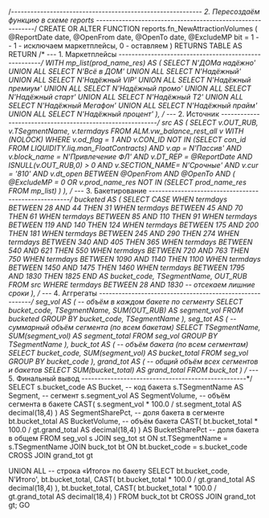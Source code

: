 /*-----------------------------------------------------------
  2. Пересоздаём функцию в схеме reports
-----------------------------------------------------------*/
CREATE OR ALTER FUNCTION reports.fn_NewAttractionVolumes
(
      @ReportDate  date,
      @OpenFrom    date,
      @OpenTo      date,
      @ExcludeMP   bit = 1      -- 1 - исключаем маркетплейсы, 0 - оставляем
)
RETURNS TABLE
AS
RETURN
/* --- 1. Маркетплейсы ------------------------------------------------------*/
WITH mp_list(prod_name_res) AS (
    SELECT N'ДОМа надёжно'  UNION ALL  SELECT N'Всё в ДОМ'     UNION ALL
    SELECT N'Надёжный'      UNION ALL  SELECT N'Надёжный VIP'  UNION ALL
    SELECT N'Надёжный премиум' UNION ALL SELECT N'Надёжный промо' UNION ALL
    SELECT N'Надёжный старт' UNION ALL SELECT N'Надёжный T2'   UNION ALL
    SELECT N'Надёжный Мегафон' UNION ALL SELECT N'Надёжный прайм' UNION ALL
    SELECT N'Надёжный процент'
),
/* --- 2. Источник ----------------------------------------------------------*/
src AS (
    SELECT  v.OUT_RUB,
            v.TSegmentName,
            v.termdays
    FROM    ALM.vw_balance_rest_all v WITH (NOLOCK)
    WHERE   v.od_flag = 1
      AND   v.CON_ID NOT IN (SELECT con_id FROM LIQUIDITY.liq.man_FloatContracts)
      AND   v.ap          = N'Пассив'
      AND   v.block_name  = N'Привлечение ФЛ'
      AND   v.DT_REP      = @ReportDate
      AND   ISNULL(v.OUT_RUB,0) > 0
      AND   v.SECTION_NAME= N'Срочные'
      AND   v.cur         = '810'
      AND   v.dt_open BETWEEN @OpenFrom AND @OpenTo
      AND  ( @ExcludeMP = 0
             OR v.prod_name_res NOT IN (SELECT prod_name_res FROM mp_list) )
),
/* --- 3. Бакетирование -----------------------------------------------------*/
bucketed AS (
    SELECT  CASE
              WHEN termdays BETWEEN  28 AND  44  THEN  31
              WHEN termdays BETWEEN  45 AND  70  THEN  61
              WHEN termdays BETWEEN  85 AND 110  THEN  91
              WHEN termdays BETWEEN 119 AND 140  THEN 124
              WHEN termdays BETWEEN 175 AND 200  THEN 181
              WHEN termdays BETWEEN 245 AND 290  THEN 274
              WHEN termdays BETWEEN 340 AND 405  THEN 365
              WHEN termdays BETWEEN 540 AND 621  THEN 550
              WHEN termdays BETWEEN 720 AND 763  THEN 750
              WHEN termdays BETWEEN 1090 AND 1140 THEN 1100
              WHEN termdays BETWEEN 1450 AND 1475 THEN 1460
              WHEN termdays BETWEEN 1795 AND 1830 THEN 1825
            END AS bucket_code,
            TSegmentName,
            OUT_RUB
    FROM    src
    WHERE   termdays BETWEEN 28 AND 1830          -- отсекаем лишние сроки
),
/* --- 4. Аггрегаты ---------------------------------------------------------*/
seg_vol AS (      -- объём в каждом бакете по сегменту
    SELECT  bucket_code,
            TSegmentName,
            SUM(OUT_RUB) AS segment_vol
    FROM    bucketed
    GROUP BY bucket_code, TSegmentName
),
seg_tot AS (      -- суммарный объём сегмента (по всем бакетам)
    SELECT  TSegmentName,
            SUM(segment_vol) AS segment_total
    FROM    seg_vol
    GROUP BY TSegmentName
),
buck_tot AS (     -- объём бакета (по всем сегментам)
    SELECT  bucket_code,
            SUM(segment_vol) AS bucket_total
    FROM    seg_vol
    GROUP BY bucket_code
),
grand_tot AS (    -- общий объём всех сегментов и бакетов
    SELECT SUM(bucket_total) AS grand_total FROM buck_tot
)
/* --- 5. Финальный вывод ---------------------------------------------------*/
SELECT
      s.bucket_code                                  AS Bucket,          -- код бакета
      s.TSegmentName                                 AS Segment,         -- сегмент
      s.segment_vol                                  AS SegmentVolume,   -- объём сегмента в бакете
      CAST( s.segment_vol * 100.0 / st.segment_total AS decimal(18,4) )
                                                    AS SegmentSharePct,  -- доля бакета в сегменте
      bt.bucket_total                                AS BucketVolume,    -- объём бакета
      CAST( bt.bucket_total * 100.0 / gt.grand_total AS decimal(18,4) )
                                                    AS BucketSharePct   -- доля бакета в общем
FROM      seg_vol  s
JOIN      seg_tot  st ON st.TSegmentName = s.TSegmentName
JOIN      buck_tot bt ON bt.bucket_code  = s.bucket_code
CROSS JOIN grand_tot gt

UNION ALL                                            -- строка «Итого» по бакету
SELECT
      bt.bucket_code,
      N'Итого',
      bt.bucket_total,
      CAST( bt.bucket_total * 100.0 / gt.grand_total AS decimal(18,4) ),
      bt.bucket_total,
      CAST( bt.bucket_total * 100.0 / gt.grand_total AS decimal(18,4) )
FROM      buck_tot bt
CROSS JOIN grand_tot gt;
GO
